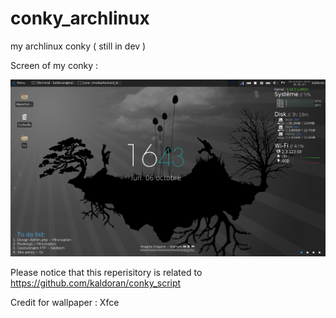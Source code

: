 conky_archlinux
===============

my archlinux conky ( still in dev )

Screen of my conky : 

![alt tag](conky.png)

Please notice that this reperisitory is related to https://github.com/kaldoran/conky_script

Credit for wallpaper : Xfce
